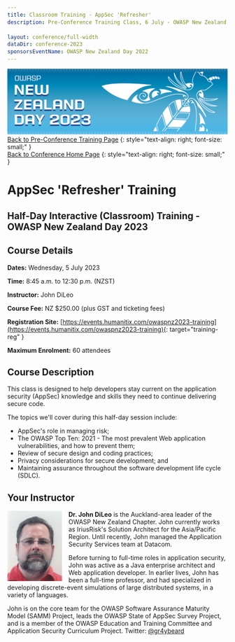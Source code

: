 ```yaml
---
title: Classroom Training - AppSec 'Refresher'
description: Pre-Conference Training Class, 6 July - OWASP New Zealand Day 2022 

layout: conference/full-width
dataDir: conference-2023
sponsorsEventName: OWASP New Zealand Day 2022
---
```


[![Web Banner](/assets/images/2023_Banner_Graphic.jpg)](/conference/)   
[Back to Pre-Conference Training Page](training.md)
{: style="text-align: right; font-size: small;" }   
[Back to Conference Home Page](index.md)
{: style="text-align: right; font-size: small;" }   

# AppSec 'Refresher' Training

## Half-Day Interactive (Classroom) Training - OWASP New Zealand Day 2023

## Course Details 

**Dates:** Wednesday, 5 July 2023

**Time:** 8:45 a.m. to 12:30 p.m. (NZST)

**Instructor:** John DiLeo   

**Course Fee:** NZ $250.00 (plus GST and ticketing fees)

**Registration Site:** [https://events.humanitix.com/owaspnz2023-training](https://events.humanitix.com/owaspnz2023-training){: target="training-reg" }

**Maximum Enrolment:** 60 attendees

## Course Description

This class is designed to help developers stay current on the application security (AppSec) knowledge and skills they need to continue delivering secure code. 

The topics we'll cover during this half-day session include: 

* AppSec's role in managing risk;
* The OWASP Top Ten: 2021 - The most prevalent Web application vulnerabilities, and how to prevent them;
* Review of secure design and coding practices;
* Privacy considerations for secure development; and 
* Maintaining assurance throughout the software development life cycle (SDLC).

## Your Instructor

<img src="/assets/images/2023/Photo-John_DiLeo.jpg" alt="Photo of John DiLeo" style="float: left; width: 125px; margin-right: 15px;" />

**Dr. John DiLeo** is the Auckland-area leader of the OWASP New Zealand Chapter. John currently works as IriusRisk's Solution Architect for the Asia/Pacific Region. Until recently,
John managed the Application Security Services team at Datacom.  
 
Before turning to full-time roles in application security, John was active as a Java enterprise architect and Web application developer. In earlier lives, John has been a full-time professor, and had specialized in developing discrete-event simulations of large distributed systems, in a variety of languages.  

John is on the core team for the OWASP Software Assurance Maturity Model (SAMM) Project, leads the OWASP State of AppSec Survey Project, and is a member of the OWASP Education and Training Committee and Application Security Curriculum Project. Twitter: [@gr4ybeard](https://www.twitter.com/gr4ybeard)

